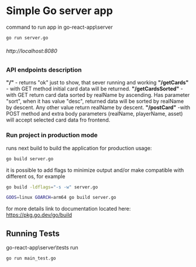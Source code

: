 # Simple Go server app

command to run app 
in go-react-app\server

```sh
go run server.go
```

<h6>http://localhost:8080</h6>

### API endpoints description

<strong>"/"</strong> - returns "ok" just to show, that sever running and working
<strong>"/getCards"</strong> - with GET method initial card data will be returned.
<strong>"/getCardsSorted"</strong> - with GET return card data sorted by realName by ascending. Has parameter "sort", when it has value "desc",
returned data will be sorted by realName by descent. Any other value return realName by descent.
<strong>"/postCard"</strong> -with POST method and extra body parameters (realName, playerName, asset) will accept selected card data fro frontend.


### Run project in production mode
runs next build to build the application for production usage:
```sh
go build server.go
```
it is possible to add flags to minimize output and/or make compatible with different os,
for example
```sh
go build -ldflags="-s -w" server.go
```
```sh
GOOS=linux GOARCH=arm64 go build server.go
```

for more details link to documentation located here: https://pkg.go.dev/go/build

## Running Tests
go-react-app\server\tests
run
```sh
go run main_test.go
```
